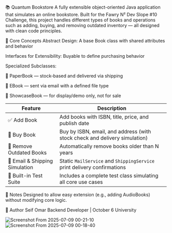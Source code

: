 📚 Quantum Bookstore
A fully extensible object-oriented Java application that simulates an online bookstore.
Built for the Fawry N² Dev Slope #10 Challenge, this project handles different types of books and operations such as adding, buying, and removing outdated inventory — all designed with clean code principles.

🧩 Core Concepts
Abstract Design: A base Book class with shared attributes and behavior

Interfaces for Extensibility: Buyable to define purchasing behavior

Specialized Subclasses:

📕 PaperBook — stock-based and delivered via shipping

📘 EBook — sent via email with a defined file type

📙 ShowcaseBook — for display/demo only, not for sale

| Feature                        | Description                                                                |
| ------------------------------ | -------------------------------------------------------------------------- |
| ✅ Add Book                    | Add books with ISBN, title, price, and publish date                        |
| 🛒 Buy Book                    | Buy by ISBN, email, and address (with stock check and delivery simulation) |
| 🔄 Remove Outdated Books       | Automatically remove books older than N years                              |
| 📨 Email & Shipping Simulation | Static `MailService` and `ShippingService` print delivery confirmations    |
| 🧪 Built-in Test Suite         | Includes a complete test class simulating all core use cases               |

📌 Notes
Designed to allow easy extension (e.g., adding AudioBooks) without modifying core logic.

🙋 Author
Seif Omar
Backend Developer | October 6 University

![Screenshot From 2025-07-09 00-21-10](https://github.com/user-attachments/assets/e9577b58-88a1-457f-9bb9-f6b1df6403af)
![Screenshot From 2025-07-09 00-18-40](https://github.com/user-attachments/assets/fe0f4ea9-0a68-4bc0-8d79-c1c37c602a27)
